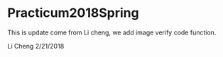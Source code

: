 # Practicum2018Spring
This is update come from Li cheng, we add image verify code function.

Li Cheng 
2/21/2018  


